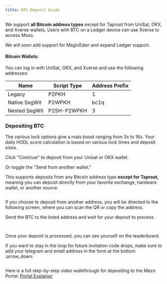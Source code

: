 ```yaml
---
title: BTC Deposit Guide
---
```


We support **all Bitcoin address types** except for Taproot from UniSat, OKX, and Xverse wallets. Users with BTC on a Ledger device can use Xverse to access Mezo.&#x20;

We will soon add support for MagicEden and expand Ledger support.

#### **Bitcoin Wallets:** <a href="#bitcoin-wallets" id="bitcoin-wallets"></a>

You can log in with UniSat, OKX, and Xverse and use the following addresses:

| Name           | Script Type | Address Prefix |
| -------------- | ----------- | -------------- |
| Legacy         | P2PKH       | 1              |
| Native SegWit  | P2WPKH      | bc1q           |
| Nested SegWit  | P2SH-P2WPKH | 3              |

### Depositing BTC

The various lock options give a mats boost ranging from 3x to 16x. Your daily HODL score calculation is based on various lock times and deposit sizes.

Click "Continue" to deposit from your Unisat or OKX wallet.&#x20;

Or toggle the "Send from another wallet."&#x20;

This supports deposits from any Bitcoin address type **except for Taproot,** meaning you can deposit directly from your favorite exchange, hardware wallet, or another source.

<figure><img src="../../.gitbook/assets/BTC Flow.png" alt=""><figcaption></figcaption></figure>

If you choose to deposit from another address, you will be directed to the following screen, where you can scan the QR or copy the address.&#x20;

Send the BTC to the listed address and wait for your deposit to process.

<div><figure><img src="../../.gitbook/assets/Select Wallet.png" alt=""><figcaption></figcaption></figure> <figure><img src="../../.gitbook/assets/Success.png" alt=""><figcaption></figcaption></figure></div>

Once your deposit is processed, you can see yourself on the leaderboard.&#x20;

If you want to stay in the loop for future invitation code drops, make sure to add your telegram and email address in the form at the bottom :arrow\_down:

<figure><img src="../../.gitbook/assets/Deposit Flow - Success.png" alt=""><figcaption></figcaption></figure>

Here is a full step-by-step video walkthrough for depositing to the Mezo Portal: [Portal Explainer](https://drive.google.com/file/d/1tLGkvQE0fugGLW0grHQ3uQHSqASMC4yn/view)
